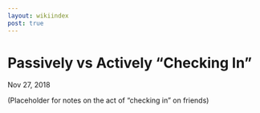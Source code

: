 ```yaml
---
layout: wikiindex
post: true
---
```

# Passively vs Actively “Checking In”

Nov 27, 2018

(Placeholder for notes on the act of “checking in” on friends)
